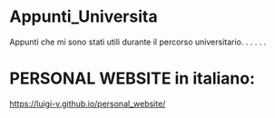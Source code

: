 # Appunti_Universita
Appunti che mi sono stati utili durante il percorso universitario. 
.
.
.
.
.
# PERSONAL WEBSITE in italiano:
https://luigi-v.github.io/personal_website/
